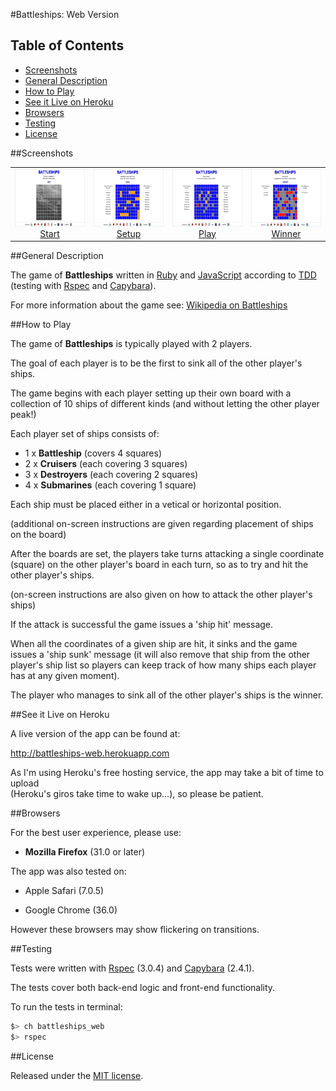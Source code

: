 #Battleships: Web Version

## Table of Contents

* [Screenshots](#screenshots)
* [General Description](#general-description)
* [How to Play](#how-to-play)
* [See it Live on Heroku](#see-it-live-on-heroku)
* [Browsers](#browsers)
* [Testing](#testing)
* [License](#license)


##Screenshots

<table>
	<tr>
		<td align="center" width=25%>
			<a href="https://raw.githubusercontent.com/nadavmatalon/battleships_web/master/public/images/battleships_web_1.jpg">
				<img src="public/images/battleships_web_1.jpg" height="92px" />
				 Start
			</a>
		</td>
		<td align="center" width=25%>
			<a href="https://raw.githubusercontent.com/nadavmatalon/battleships_web/master/public/images/battleships_web_2.jpg">
				<img src="public/images/battleships_web_2.jpg" height="92px" />
				 Setup
			</a>
		</td>
		<td align="center" width=25%>
			<a href="https://raw.githubusercontent.com/nadavmatalon/battleships_web/master/public/images/battleships_web_3.jpg">
				<img src="public/images/battleships_web_3.jpg" height="92px" />
				Play
			</a>
		</td>
		<td align="center" width=25%>
			<a href="https://raw.githubusercontent.com/nadavmatalon/battleships_web/master/public/images/battleships_web_4.jpg">
				<img src="public/images/battleships_web_4.jpg" height="92px" />
				Winner
			</a>
		</td>
	</tr>
</table>


##General Description

The game of __Battleships__ written in [Ruby](https://www.ruby-lang.org/en/) and [JavaScript](http://en.wikipedia.org/wiki/JavaScript) according to [TDD](http://en.wikipedia.org/wiki/Test-driven_development) (testing with [Rspec](http://rspec.info/) and [Capybara](https://github.com/jnicklas/capybara)).

For more information about the game see: [Wikipedia on Battleships](http://en.wikipedia.org/wiki/Battleship_(game))


##How to Play

The game of __Battleships__ is typically played with 2 players.

The goal of each player is to be the first to sink all of the other player's ships. 

The game begins with each player setting up their own board with a collection of 10 ships of
different kinds (and without letting the other player peak!)

Each player set of ships consists of:

* 1 x __Battleship__        (covers 4 squares)
* 2 x __Cruisers__          (each covering 3 squares)
* 3 x __Destroyers__        (each covering 2 squares)
* 4 x __Submarines__        (each covering 1 square)

Each ship must be placed either in a vetical or horizontal position.

(additional on-screen instructions are given regarding placement of ships on the board)

After the boards are set, the players take turns  attacking a single 
coordinate (square) on the other player's board in each turn, so as
to try and hit the other player's ships. 

(on-screen instructions are also given on how to attack the other player's ships)

If the attack is successful the game issues a 'ship hit' message.

When all the coordinates of a given ship are hit, it sinks and the game issues a 
'ship sunk' message (it will also remove that ship from the other player's ship list
so players can keep track of how many ships each player has at any given moment).

The player who manages to sink all of the other player's ships is the winner.


##See it Live on Heroku

A live version of the app can be found at:

http://battleships-web.herokuapp.com

As I'm using Heroku's free hosting service, the app may take a bit of time to upload<br/>
(Heroku's giros take time to wake up...), so please be patient.


##Browsers

For the best user experience, please use:

* __Mozilla Firefox__ (31.0 or later)

The app was also tested on:

* Apple Safari (7.0.5)

* Google Chrome (36.0)

However these browsers may show flickering on transitions.


##Testing

Tests were written with [Rspec](http://rspec.info/) (3.0.4) and [Capybara](https://github.com/jnicklas/capybara) (2.4.1).

The tests cover both back-end logic and front-end functionality.

To run the tests in terminal: 

~~~ bash
$> ch battleships_web
$> rspec
~~~


##License

<p>Released under the <a href="http://www.opensource.org/licenses/MIT">MIT license</a>.</p>

